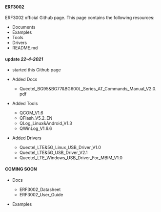#### ERF3002 ####

ERF3002 official Github page. 
This page contains the following resources: 
- Documents
- Examples
- Tools 
- Drivers
- README.md

#### update *22-4-2021* ####

 * started this Github page
 
 * Added Docs 
   - Quectel_BG95&BG77&BG600L_Series_AT_Commands_Manual_V2.0.pdf
   
 * Added Tools
   - QCOM_V1.6
   - QFlash_V5.2_EN
   - QLog_Linux&Android_V1.3
   - QWinLog_V1.6.6
   
 * Added Drivers
   - Quectel_LTE&5G_Linux_USB_Driver_V1.0 
   - Quectel_LTE&5G_USB_Driver_V2.1 
   - Quectel_LTE_Windows_USB_Driver_For_MBIM_V1.0
   
#### COMING SOON ####

 * Docs
   - ERF3002_Datasheet
   - ERF3002_User_Guide
  
 * Examples
 
